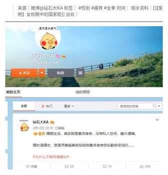 > 来源：微博@钻石大KA
> 标签： #性别 #婚育 #女拳
> 时间：
> 相关资料：[[【案例】女权眼中的国家观]]
> 出处：
***
![](https://raw.githubusercontent.com/bluntvoice/mypic/main/1677286929000.jpg)
